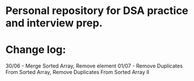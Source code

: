 # Personal repository for DSA practice and interview prep.

# Change log:
30/06 - Merge Sorted Array, Remove element
01/07 - Remove Duplicates From Sorted Array, Remove Duplicates From Sorted Array II